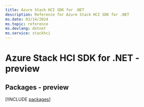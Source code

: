 ```yaml
---
title: Azure Stack HCI SDK for .NET
description: Reference for Azure Stack HCI SDK for .NET
ms.date: 03/14/2024
ms.topic: reference
ms.devlang: dotnet
ms.service: stackhci
---
```

# Azure Stack HCI SDK for .NET - preview
## Packages - preview
[!INCLUDE [packages](stack-hci-index.md)]